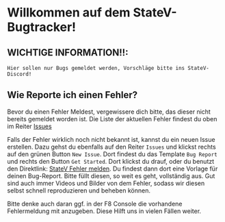 # Willkommen auf dem StateV-Bugtracker!

## WICHTIGE INFORMATION!!:
```
Hier sollen nur Bugs gemeldet werden, Vorschläge bitte ins StateV-Discord!
```

## Wie Reporte ich einen Fehler?
Bevor du einen Fehler Meldest, vergewissere dich bitte, das dieser nicht bereits gemeldet worden ist.
Die Liste der aktuellen Fehler findest du oben im Reiter [Issues](https://github.com/mexyn/statev_v2_issues/issues)

Falls der Fehler wirklich noch nicht bekannt ist, kannst du ein neuen Issue erstellen. Dazu gehst du ebenfalls auf den Reiter ``Issues`` und klickst rechts auf den grünen Button ``New Issue``.
Dort findest du das Template ``Bug Report`` und rechts den Button ``Get Started``. Dort klickst du drauf, oder du benutzt den Direktlink: [StateV Fehler melden](https://github.com/mexyn/statev_v2_issues/issues/new?assignees=&labels=&template=bug-report.md&title=).
Du findest dann dort eine Vorlage für deinen Bug-Report. Bitte füllt diesen, so weit es geht, vollständig aus. Gut sind auch immer Videos und Bilder von dem Fehler, sodass wir diesen selbst schnell reproduzieren und beheben können.

Bitte denke auch daran ggf. in der F8 Console die vorhandene Fehlermeldung mit anzugeben. Diese Hilft uns in vielen Fällen weiter.
